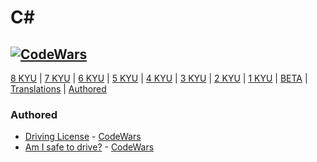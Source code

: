 # C#
## [![CodeWars](https://www.codewars.com/users/adrian.eyre/badges/large)](https://www.codewars.com/users/adrian.eyre "My Honor Badge") #

[8 KYU](#8KYU) | [7 KYU](#7KYU) | [6 KYU](#6KYU) | [5 KYU](#5KYU) | [4 KYU](#4KYU) | [3 KYU](#3KYU) | [2 KYU](#2KYU) | [1 KYU](#1KYU) | [BETA](#BETA) | [Translations](#TRAN) | [Authored](#AUTH)

### <a name="AUTH">Authored</a>
* [Driving License](Authored/DrivingLicense.js) - [CodeWars](https://www.codewars.com/kata/586a1af1c66d18ad81000134)
* [Am I safe to drive?](Authored/Drunk.js) - [CodeWars](https://www.codewars.com/kata/58ce88427e6c3f41c2000087)
